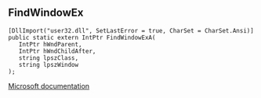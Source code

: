 ## FindWindowEx

```
[DllImport("user32.dll", SetLastError = true, CharSet = CharSet.Ansi)]
public static extern IntPtr FindWindowExA(
   IntPtr hWndParent,
   IntPtr hWndChildAfter,
   string lpszClass,
   string lpszWindow
);
```

[Microsoft documentation](https://docs.microsoft.com/en-us/windows/win32/api/winuser/nf-winuser-findwindowexa)
